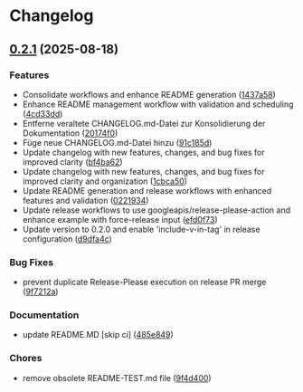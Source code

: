 # Changelog

## [0.2.1](https://github.com/bauer-group/automation-templates/compare/v0.2.0...v0.2.1) (2025-08-18)


### Features

* Consolidate workflows and enhance README generation ([1437a58](https://github.com/bauer-group/automation-templates/commit/1437a584f80bfc1b4761b152fa7ce704c39829ac))
* Enhance README management workflow with validation and scheduling ([4cd33dd](https://github.com/bauer-group/automation-templates/commit/4cd33dd0b6dea33c4bb9f723cc7f2f0cd12bfea3))
* Entferne veraltete CHANGELOG.md-Datei zur Konsolidierung der Dokumentation ([20174f0](https://github.com/bauer-group/automation-templates/commit/20174f0571ef6a4fb0a52c90f70c87ca08385a6e))
* Füge neue CHANGELOG.md-Datei hinzu ([91c185d](https://github.com/bauer-group/automation-templates/commit/91c185d4d4ce76036d794b88c6c30dae937130ac))
* Update changelog with new features, changes, and bug fixes for improved clarity ([bf4ba62](https://github.com/bauer-group/automation-templates/commit/bf4ba623d8b75608016ecbc5abf6cd78f4667e11))
* Update changelog with new features, changes, and bug fixes for improved clarity and organization ([1cbca50](https://github.com/bauer-group/automation-templates/commit/1cbca504eff7c4860033f3536b30b134c5298d42))
* Update README generation and release workflows with enhanced features and validation ([0221934](https://github.com/bauer-group/automation-templates/commit/02219346fec339e88741b14e40de10047e71c2b8))
* Update release workflows to use googleapis/release-please-action and enhance example with force-release input ([efd0f73](https://github.com/bauer-group/automation-templates/commit/efd0f73ae70774ef5e1f57b3ce738547480ba95e))
* Update version to 0.2.0 and enable 'include-v-in-tag' in release configuration ([d9dfa4c](https://github.com/bauer-group/automation-templates/commit/d9dfa4cfe82d12791f40029f70c7a06b172459e1))


### Bug Fixes

* prevent duplicate Release-Please execution on release PR merge ([9f7212a](https://github.com/bauer-group/automation-templates/commit/9f7212ad766ed406653106d9681efe75d4915738))


### Documentation

* update README.MD [skip ci] ([485e849](https://github.com/bauer-group/automation-templates/commit/485e849153ca30e176a0499503c3e2e35747e8e3))


### Chores

* remove obsolete README-TEST.md file ([9f4d400](https://github.com/bauer-group/automation-templates/commit/9f4d400ba2328e29623c38c323877e852cb81e6f))
